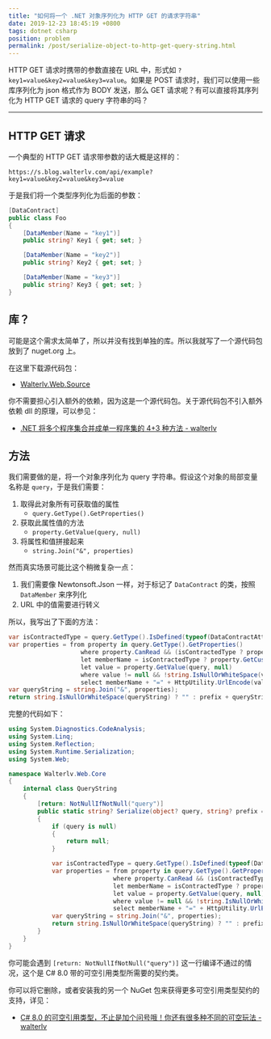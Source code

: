 ```yaml
---
title: "如何将一个 .NET 对象序列化为 HTTP GET 的请求字符串"
date: 2019-12-23 18:45:19 +0800
tags: dotnet csharp
position: problem
permalink: /post/serialize-object-to-http-get-query-string.html
---
```


HTTP GET 请求时携带的参数直接在 URL 中，形式如 `?key1=value&key2=value&key3=value`。如果是 POST 请求时，我们可以使用一些库序列化为 json 格式作为 BODY 发送，那么 GET 请求呢？有可以直接将其序列化为 HTTP GET 请求的 query 字符串的吗？

---

<div id="toc"></div>

## HTTP GET 请求

一个典型的 HTTP GET 请求带参数的话大概是这样的：

```
https://s.blog.walterlv.com/api/example?key1=value&key2=value&key3=value
```

于是我们将一个类型序列化为后面的参数：

```csharp
[DataContract]
public class Foo
{
    [DataMember(Name = "key1")]
    public string? Key1 { get; set; }

    [DataMember(Name = "key2")]
    public string? Key2 { get; set; }

    [DataMember(Name = "key3")]
    public string? Key3 { get; set; }
}
```

## 库？

可能是这个需求太简单了，所以并没有找到单独的库。所以我就写了一个源代码包放到了 nuget.org 上。

在这里下载源代码包：

- [Walterlv.Web.Source](https://www.nuget.org/packages/Walterlv.Web.Source/)

你不需要担心引入额外的依赖，因为这是一个源代码包。关于源代码包不引入额外依赖 dll 的原理，可以参见：

- [.NET 将多个程序集合并成单一程序集的 4+3 种方法 - walterlv](/post/how-to-merge-dotnet-assemblies)

## 方法

我们需要做的是，将一个对象序列化为 query 字符串。假设这个对象的局部变量名称是 `query`，于是我们需要：

1. 取得此对象所有可获取值的属性
    - `query.GetType().GetProperties()`
1. 获取此属性值的方法
    - `property.GetValue(query, null)`
1. 将属性和值拼接起来
    - `string.Join("&", properties)`

然而真实场景可能比这个稍微复杂一点：

1. 我们需要像 Newtonsoft.Json 一样，对于标记了 `DataContract` 的类，按照 `DataMember` 来序列化
1. URL 中的值需要进行转义

所以，我写出了下面的方法：

```csharp
var isContractedType = query.GetType().IsDefined(typeof(DataContractAttribute));
var properties = from property in query.GetType().GetProperties()
                    where property.CanRead && (isContractedType ? property.IsDefined(typeof(DataMemberAttribute)) : true)
                    let memberName = isContractedType ? property.GetCustomAttribute<DataMemberAttribute>().Name : property.Name
                    let value = property.GetValue(query, null)
                    where value != null && !string.IsNullOrWhiteSpace(value.ToString())
                    select memberName + "=" + HttpUtility.UrlEncode(value.ToString());
var queryString = string.Join("&", properties);
return string.IsNullOrWhiteSpace(queryString) ? "" : prefix + queryString;
```

完整的代码如下：

```csharp
using System.Diagnostics.CodeAnalysis;
using System.Linq;
using System.Reflection;
using System.Runtime.Serialization;
using System.Web;

namespace Walterlv.Web.Core
{
    internal class QueryString
    {
        [return: NotNullIfNotNull("query")]
        public static string? Serialize(object? query, string? prefix = "?")
        {
            if (query is null)
            {
                return null;
            }

            var isContractedType = query.GetType().IsDefined(typeof(DataContractAttribute));
            var properties = from property in query.GetType().GetProperties()
                             where property.CanRead && (isContractedType ? property.IsDefined(typeof(DataMemberAttribute)) : true)
                             let memberName = isContractedType ? property.GetCustomAttribute<DataMemberAttribute>().Name : property.Name
                             let value = property.GetValue(query, null)
                             where value != null && !string.IsNullOrWhiteSpace(value.ToString())
                             select memberName + "=" + HttpUtility.UrlEncode(value.ToString());
            var queryString = string.Join("&", properties);
            return string.IsNullOrWhiteSpace(queryString) ? "" : prefix + queryString;
        }
    }
}
```

你可能会遇到 `[return: NotNullIfNotNull("query")]` 这一行编译不通过的情况，这个是 C# 8.0 带的可空引用类型所需要的契约类。

你可以将它删除，或者安装我的另一个 NuGet 包来获得更多可空引用类型契约的支持，详见：

- [C# 8.0 的可空引用类型，不止是加个问号哦！你还有很多种不同的可空玩法 - walterlv](/post/csharp-nullable-analysis-attributes)


